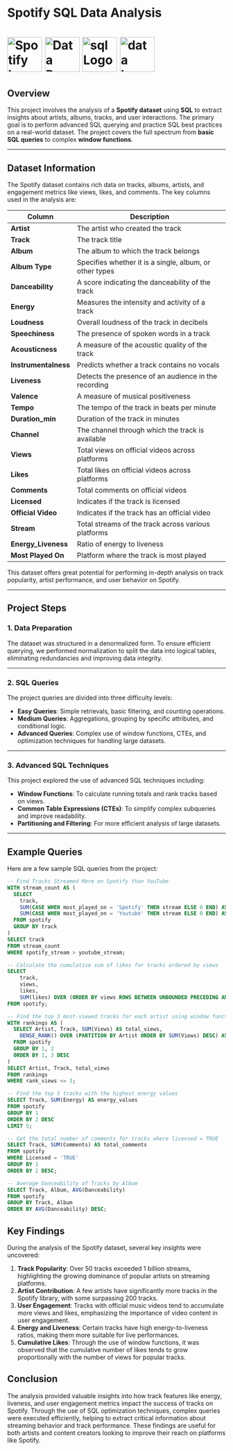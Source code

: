 # Spotify SQL Data Analysis 
# <img src="https://www.logo.wine/a/logo/Spotify/Spotify-Icon-Logo.wine.svg" alt="Spotify Logo" width="80" height="80">  <img src="https://github.com/user-attachments/assets/3e206741-69c8-4eb1-bc9d-52e031f15a38" alt="Data Preparation Logo" width="80" height="80">  <img src="https://github.com/user-attachments/assets/84a1540e-c509-45a1-b4c3-c3ae8e44b932" alt="sql Logo" width="80" height="80">  <img src="https://github.com/user-attachments/assets/24a8a0fb-0e5f-41c1-a0eb-a2fd6eb53572" alt="data Logo" width="80" height="80">

## Overview

This project involves the analysis of a **Spotify dataset** using **SQL** to extract insights about artists, albums, tracks, and user interactions. The primary goal is to perform advanced SQL querying and practice SQL best practices on a real-world dataset. The project covers the full spectrum from **basic SQL queries** to complex **window functions**.

---

## Dataset Information
The Spotify dataset contains rich data on tracks, albums, artists, and engagement metrics like views, likes, and comments. The key columns used in the analysis are:

| **Column**         | **Description**                                             |
| ------------------ | ----------------------------------------------------------- |
| **Artist**         | The artist who created the track                           |
| **Track**          | The track title                                            |
| **Album**          | The album to which the track belongs                       |
| **Album Type**     | Specifies whether it is a single, album, or other types   |
| **Danceability**   | A score indicating the danceability of the track           |
| **Energy**         | Measures the intensity and activity of a track             |
| **Loudness**       | Overall loudness of the track in decibels                  |
| **Speechiness**    | The presence of spoken words in a track                    |
| **Acousticness**   | A measure of the acoustic quality of the track             |
| **Instrumentalness** | Predicts whether a track contains no vocals               |
| **Liveness**       | Detects the presence of an audience in the recording       |
| **Valence**        | A measure of musical positiveness                           |
| **Tempo**          | The tempo of the track in beats per minute                 |
| **Duration_min**   | Duration of the track in minutes                            |
| **Channel**        | The channel through which the track is available            |
| **Views**          | Total views on official videos across platforms             |
| **Likes**          | Total likes on official videos across platforms             |
| **Comments**       | Total comments on official videos                           |
| **Licensed**       | Indicates if the track is licensed                          |
| **Official Video** | Indicates if the track has an official video               |
| **Stream**         | Total streams of the track across various platforms         |
| **Energy_Liveness** | Ratio of energy to liveness                                 |
| **Most Played On** | Platform where the track is most played                    |

This dataset offers great potential for performing in-depth analysis on track popularity, artist performance, and user behavior on Spotify.

---

## Project Steps

### 1. Data Preparation

The dataset was structured in a denormalized form. To ensure efficient querying, we performed normalization to split the data into logical tables, eliminating redundancies and improving data integrity.

---

### 2. SQL Queries

The project queries are divided into three difficulty levels:

- **Easy Queries**: Simple retrievals, basic filtering, and counting operations.
- **Medium Queries**: Aggregations, grouping by specific attributes, and conditional logic.
- **Advanced Queries**: Complex use of window functions, CTEs, and optimization techniques for handling large datasets.

---

### 3. Advanced SQL Techniques

This project explored the use of advanced SQL techniques including:

- **Window Functions**: To calculate running totals and rank tracks based on views.
- **Common Table Expressions (CTEs)**: To simplify complex subqueries and improve readability.
- **Partitioning and Filtering**: For more efficient analysis of large datasets.

---

## Example Queries

Here are a few sample SQL queries from the project:

```sql
-- Find Tracks Streamed More on Spotify than YouTube
WITH stream_count AS (
  SELECT 
    track,
    SUM(CASE WHEN most_played_on = 'Spotify' THEN stream ELSE 0 END) AS spotify_stream,
    SUM(CASE WHEN most_played_on = 'Youtube' THEN stream ELSE 0 END) AS youtube_stream
  FROM spotify
  GROUP BY track
)
SELECT track 
FROM stream_count
WHERE spotify_stream > youtube_stream;
```

```sql
-- Calculate the cumulative sum of likes for tracks ordered by views
SELECT 
    track,
    views,
    likes,
    SUM(likes) OVER (ORDER BY views ROWS BETWEEN UNBOUNDED PRECEDING AND CURRENT ROW) AS cumulative_likes
FROM spotify;
```

```sql
-- Find the top 3 most-viewed tracks for each artist using window functions
WITH rankings AS (
  SELECT Artist, Track, SUM(Views) AS total_views, 
    DENSE_RANK() OVER (PARTITION BY Artist ORDER BY SUM(Views) DESC) AS rank_views 
  FROM spotify
  GROUP BY 1, 2
  ORDER BY 1, 3 DESC
)
SELECT Artist, Track, total_views 
FROM rankings
WHERE rank_views <= 3;
```

```sql
-- Find the top 5 tracks with the highest energy values
SELECT Track, SUM(Energy) AS energy_values 
FROM spotify
GROUP BY 1
ORDER BY 2 DESC
LIMIT 5;
```

```sql
-- Get the total number of comments for tracks where licensed = TRUE
SELECT Track, SUM(Comments) AS total_comments 
FROM spotify
WHERE Licensed = 'TRUE'
GROUP BY 1
ORDER BY 2 DESC;
```

```sql
-- Average Danceability of Tracks by Album
SELECT Track, Album, AVG(Danceability) 
FROM spotify
GROUP BY Track, Album
ORDER BY AVG(Danceability) DESC;
```

## Key Findings
During the analysis of the Spotify dataset, several key insights were uncovered:

1. **Track Popularity**: Over 50 tracks exceeded 1 billion streams, highlighting the growing dominance of popular artists on streaming platforms.
2. **Artist Contribution**: A few artists have significantly more tracks in the Spotify library, with some surpassing 200 tracks.
3. **User Engagement**: Tracks with official music videos tend to accumulate more views and likes, emphasizing the importance of video content in user engagement.
4. **Energy and Liveness**: Certain tracks have high energy-to-liveness ratios, making them more suitable for live performances.
5. **Cumulative Likes**: Through the use of window functions, it was observed that the cumulative number of likes tends to grow proportionally with the number of views for popular tracks.

## Conclusion
The analysis provided valuable insights into how track features like energy, liveness, and user engagement metrics impact the success of tracks on Spotify. Through the use of SQL optimization techniques, complex queries were executed efficiently, helping to extract critical information about streaming behavior and track performance. These findings are useful for both artists and content creators looking to improve their reach on platforms like Spotify.
